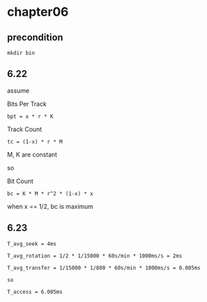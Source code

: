 # chapter06

## precondition
````shell
mkdir bin
````

## 6.22
assume

Bits Per Track

    bpt = x * r * K


Track Count

    tc = (1-x) * r * M


M, K are constant

so

Bit Count

    bc = K * M * r^2 * (1-x) * x

when x == 1/2, bc is maximum

## 6.23

    T_avg_seek = 4ms

    T_avg_rotation = 1/2 * 1/15000 * 60s/min * 1000ms/s = 2ms

    T_avg_transfer = 1/15000 * 1/800 * 60s/min * 1000ms/s = 0.005ms

    so

    T_access = 6.005ms